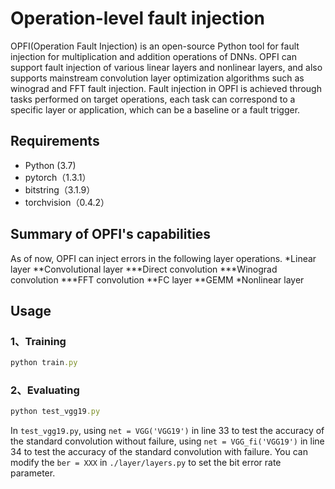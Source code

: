 # Operation-level fault injection
OPFI(Operation Fault Injection) is an open-source Python tool for fault injection for multiplication and addition operations of DNNs. OPFI can support fault injection of various linear layers and nonlinear layers, and also supports mainstream convolution layer optimization algorithms such as winograd and FFT fault injection. Fault injection in OPFI is achieved through tasks performed on target operations, each task can correspond to a specific layer or application, which can be a baseline or a fault trigger.
## Requirements
* Python (3.7)
* pytorch（1.3.1）
* bitstring（3.1.9）
* torchvision（0.4.2）
## Summary of OPFI's capabilities
As of now, OPFI can inject errors in the following layer operations.
*Linear layer
**Convolutional layer
***Direct convolution
***Winograd convolution
***FFT convolution
**FC layer
**GEMM
*Nonlinear layer
## Usage
### 1、Training
```ruby
python train.py
```
### 2、Evaluating
```ruby
python test_vgg19.py
```
In ```test_vgg19.py```, using ```net = VGG('VGG19')``` in line 33 to test the accuracy of the standard convolution without failure, using ```net = VGG_fi('VGG19')``` in line 34 to test the accuracy of the standard convolution with failure.
You can modify the ```ber = XXX``` in ```./layer/layers.py``` to set the bit error rate parameter.
